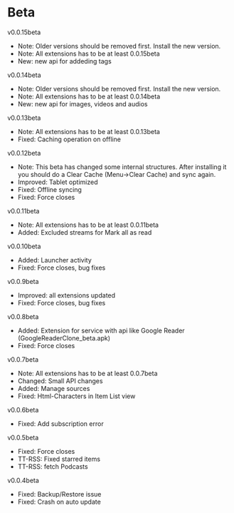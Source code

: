 Beta
====================

v0.0.15beta
* Note: Older versions should be removed first. Install the new version.
* Note: All extensions has to be at least 0.0.15beta
* New: new api for addeding tags

v0.0.14beta
* Note: Older versions should be removed first. Install the new version.
* Note: All extensions has to be at least 0.0.14beta
* New: new api for images, videos and audios

v0.0.13beta
* Note: All extensions has to be at least 0.0.13beta
* Fixed: Caching operation on offline

v0.0.12beta
* Note: This beta has changed some internal structures. After installing it you should do a Clear Cache (Menu->Clear Cache) and sync again.
* Improved: Tablet optimized
* Fixed: Offline syncing
* Fixed: Force closes


v0.0.11beta
* Note: All extensions has to be at least 0.0.11beta
* Added: Excluded streams for Mark all as read

v0.0.10beta
* Added: Launcher activity
* Fixed: Force closes, bug fixes

v0.0.9beta
* Improved: all extensions updated
* Fixed: Force closes, bug fixes

v0.0.8beta
* Added: Extension for service with api like Google Reader (GoogleReaderClone_beta.apk)
* Fixed: Force closes

v0.0.7beta
* Note: All extensions has to be at least 0.0.7beta
* Changed: Small API changes
* Added: Manage sources
* Fixed: Html-Characters in Item List view

v0.0.6beta
* Fixed: Add subscription error

v0.0.5beta
* Fixed: Force closes
* TT-RSS: Fixed starred items
* TT-RSS: fetch Podcasts

v0.0.4beta
* Fixed: Backup/Restore issue
* Fixed: Crash on auto update

